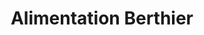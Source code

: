 ---
title: "Alimentation Berthier"
url: /berthier-sur-mer/alimentation-berthier/
shop: Supermarkt
---
